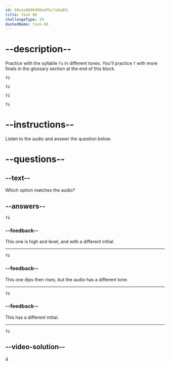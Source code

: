 ```yaml
---
id: 68a1e8686400adfbc7a6a89c
title: Task 88
challengeType: 19
dashedName: task-88
---
```


<!-- (Audio) A: fú -->

# --description--

Practice with the syllable `fu` in different tones. You'll practice `f` with more finals in the glossary section at the end of this block.

`fū`<!-- (Audio) fū -->

`fú`<!-- (Audio) fú -->

`fǔ`<!-- (Audio) fǔ -->

`fù` <!-- (Audio) fù -->

# --instructions--

Listen to the audio and answer the question below.

# --questions--

## --text--

Which option matches the audio?

## --answers--

`fā`

### --feedback--

This one is high and level, and with a different initial.

---

`fǔ`

### --feedback--

This one dips then rises, but the audio has a different tone.

---

`fó`

### --feedback--

This has a different initial.

---

`fú`

## --video-solution--

4
